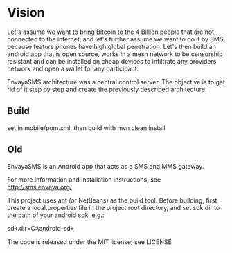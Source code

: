 
# Vision

Let's assume we want to bring Bitcoin to the 4 Billion people that are not connected to the internet, and let's further assume we want to do it by SMS, because feature phones have high global penetration. Let's then build an android app that is open source, works in a mesh network to be censorship resistant and can be installed on cheap devices to infiltrate any providers network and open a wallet for any participant.

EnvayaSMS architecture was a central control server. The objective is to get rid of it step by step and create the previously described architecture.


## Build

set <sdk><path> in mobile/pom.xml, then build with mvn clean install

## Old


EnvayaSMS is an Android app that acts as a SMS and MMS gateway. 

For more information and installation instructions, 
see http://sms.envaya.org/

This project uses ant (or NetBeans) as the build tool.
Before building, first create a local.properties file in the project root directory,
and set sdk.dir to the path of your android sdk, e.g.:

sdk.dir=C:\\android-sdk

The code is released under the MIT license; see LICENSE